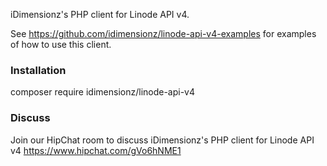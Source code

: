 iDimensionz's PHP client for Linode API v4.

See https://github.com/idimensionz/linode-api-v4-examples for examples of how to use this client.

### Installation ###
composer require idimensionz/linode-api-v4

### Discuss ###
Join our HipChat room to discuss iDimensionz's PHP client for Linode API v4 https://www.hipchat.com/gVo6hNME1
